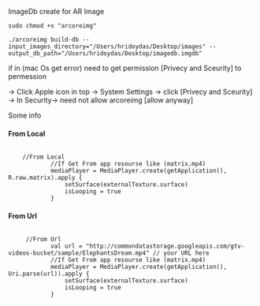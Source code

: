 
ImageDb create for AR Image

```
sudo chmod +x "arcoreimg"

```

```
./arcoreimg build-db --input_images_directory="/Users/hridoydas/Desktop/images" --output_db_path="/Users/hridoydas/Desktop/imagedb.imgdb"

```

if in (mac Os get error) need to get permission [Privecy and Sceurity] to permession

-> Click Apple icon in top
-> System Settings
-> click [Privecy and Sceurity]
-> In Security-> need not allow arcoreimg [allow anyway] 


Some info

####  From Local
```

    //From Local
            //If Get From app resourse like (matrix.mp4)
            mediaPlayer = MediaPlayer.create(getApplication(), R.raw.matrix).apply {
                setSurface(externalTexture.surface)
                isLooping = true
            }

```

#### From Url

```

     //From Url
            val url = "http://commondatastorage.googleapis.com/gtv-videos-bucket/sample/ElephantsDream.mp4" // your URL here
            //If Get From app resourse like (matrix.mp4)
            mediaPlayer = MediaPlayer.create(getApplication(), Uri.parse(url)).apply {
                setSurface(externalTexture.surface)
                isLooping = true
            }

```